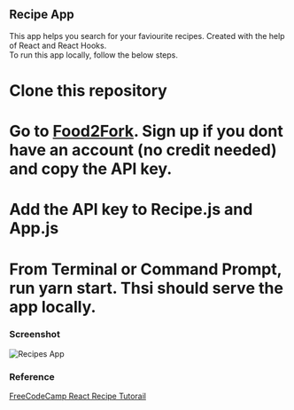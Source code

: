 ## Recipe App
This app helps you search for your faviourite recipes. Created with the help of React and React Hooks.  
To run this app locally, follow the below steps.

# Clone this repository
# Go to [Food2Fork](https://www.food2fork.com/about/api). Sign up if you dont have an account (no credit needed) and copy the API key.
# Add the API key to Recipe.js and App.js
# From Terminal or Command Prompt, run yarn start. Thsi should serve the app locally.

### Screenshot
![Recipes App](../assets/recipe.png)

### Reference
[FreeCodeCamp React Recipe Tutorail](https://www.youtube.com/watch?v=tvfeBLMA_Q4)
